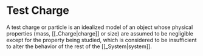 # Test Charge

A test charge or particle is an idealized model of an object whose physical properties (mass, [[_Charge|charge]] or size) are assumed to be negligible except for the property being studied, which is considered to be insufficient to alter the behavior of the rest of the [[_System|system]].